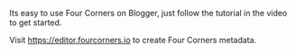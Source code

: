 Its easy to use Four Corners on Blogger, just follow the tutorial in the video to get started.

Visit https://editor.fourcorners.io to create Four Corners metadata.
